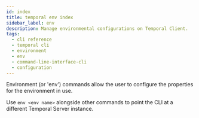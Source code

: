 ```yaml
---
id: index
title: temporal env index
sidebar_label: env
description: Manage environmental configurations on Temporal Client.
tags:
  - cli reference
  - temporal cli
  - environment
  - env
  - command-line-interface-cli
  - configuration
---
```


Environment (or 'env') commands allow the user to configure the properties for the environment in use.

Use `env <env name>` alongside other commands to point the CLI at a different Temporal Server instance.
